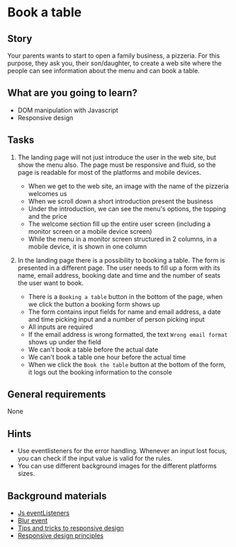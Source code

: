 # Book a table

## Story

Your parents wants to start to open a family business, a pizzeria.
For this purpose, they ask you, their son/daughter, to create a web site where the people can see information about the menu
and can book a table.

## What are you going to learn?


- DOM manipulation with Javascript
- Responsive design
  

## Tasks

1. The landing page will not just introduce the user in the web site, but show the menu also. The page must be responsive and fluid,  so the page is readable for most of the platforms and mobile devices.
    - When we get to the web site, an image with the name of the pizzeria welcomes us
    - When we scroll down a short introduction present the business
    - Under the introduction, we can see the menu's options, the topping and the price
    - The welcome section fill up the entire user screen (including a monitor screen or a mobile device screen)
    - While the menu in a monitor screen structured in 2 columns, in a mobile device, it is shown in one column

2. In the landing page there is a possibility to booking a table. The form is presented in a different page. The user needs to fill up a form with its name, email address, booking date and time and the number of seats the user want to book.
    - There is a `Booking a table` button in the bottom of the page, when we click the button a booking form shows up
    - The form contains input fields for name and email address, a date and time picking input and a number of person picking input
    - All inputs are required
    - If the email address is wrong formatted, the text `Wrong email format` shows up under the field
    - We can't book a table before the actual date
    - We can't book a table one hour before the actual time
    - When we click the `Book the table` button at the bottom of the form, it logs out the booking information to the console

## General requirements

None

## Hints


- Use eventlisteners for the error handling. Whenever an input lost focus, you can check if the input value is valid for the rules.
- You can use different background images for the different platforms sizes.
  

## Background materials


- <i class="far fa-exclamation"></i> [Js eventListeners](https://developer.mozilla.org/en-US/docs/Web/API/EventListener)
- <i class="far fa-exclamation"></i> [Blur event](https://developer.mozilla.org/en-US/docs/Web/API/Element/blur_event)
- <i class="far fa-exclamation"></i> [Tips and tricks to responsive design](https://business.tutsplus.com/articles/quick-responsive-web-design-tips-tricks--cms-30684)
- <i class="far fa-book-open"></i> [Responsive design principles](https://blog.prototypr.io/principals-of-responsive-design-64c637402e7)
  
